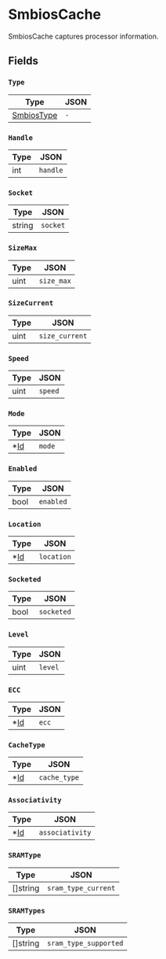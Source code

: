 # SmbiosCache

SmbiosCache captures processor information.


## Fields


### `Type`



| Type | JSON |
| ---- | -----------|
| [SmbiosType](smbios_type.md) | `-` |

### `Handle`



| Type | JSON |
| ---- | -----------|
| int | `handle` |

### `Socket`



| Type | JSON |
| ---- | -----------|
| string | `socket` |

### `SizeMax`



| Type | JSON |
| ---- | -----------|
| uint | `size_max` |

### `SizeCurrent`



| Type | JSON |
| ---- | -----------|
| uint | `size_current` |

### `Speed`



| Type | JSON |
| ---- | -----------|
| uint | `speed` |

### `Mode`



| Type | JSON |
| ---- | -----------|
| *[Id](id.md) | `mode` |

### `Enabled`



| Type | JSON |
| ---- | -----------|
| bool | `enabled` |

### `Location`



| Type | JSON |
| ---- | -----------|
| *[Id](id.md) | `location` |

### `Socketed`



| Type | JSON |
| ---- | -----------|
| bool | `socketed` |

### `Level`



| Type | JSON |
| ---- | -----------|
| uint | `level` |

### `ECC`



| Type | JSON |
| ---- | -----------|
| *[Id](id.md) | `ecc` |

### `CacheType`



| Type | JSON |
| ---- | -----------|
| *[Id](id.md) | `cache_type` |

### `Associativity`



| Type | JSON |
| ---- | -----------|
| *[Id](id.md) | `associativity` |

### `SRAMType`



| Type | JSON |
| ---- | -----------|
| []string | `sram_type_current` |

### `SRAMTypes`



| Type | JSON |
| ---- | -----------|
| []string | `sram_type_supported` |
